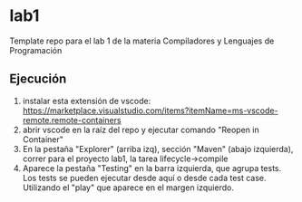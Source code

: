 # lab1
Template repo para el lab 1 de la materia Compiladores y Lenguajes de Programación

## Ejecución
1. instalar esta extensión de vscode: https://marketplace.visualstudio.com/items?itemName=ms-vscode-remote.remote-containers
2. abrir vscode en la raíz del repo y ejecutar comando "Reopen in Container"
3. En la pestaña "Explorer" (arriba izq), sección "Maven" (abajo izquierda), correr para el proyecto lab1, la tarea lifecycle->compile
4. Aparece la pestaña "Testing" en la barra izquierda, que agrupa tests. Los tests se pueden ejecutar desde aquí o desde cada test case. Utilizando el "play" que aparece en el margen izquierdo.
